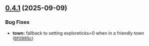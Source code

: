 ## [0.4.1](https://github.com/felfhenor/glowrift-duskhall/compare/v0.4.0...v0.4.1) (2025-09-09)


### Bug Fixes

* **town:** fallback to setting exploreticks=0 when in a friendly town ([6f0995c](https://github.com/felfhenor/glowrift-duskhall/commit/6f0995c98de7e8226a1e3c4892910fc7b98a86be))



